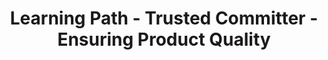 ---
layout: learning-path-page
show_meta: false
title: Learning Path - Trusted Committer - Ensuring Product Quality
learning_path_article: trusted-committer/02-ensuring-product-quality.asciidoc
learning_path_group: Trusted Committer
learning_path_menu_title: 02 - Ensuring Product Quality
learning_path_position: 2
---